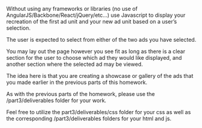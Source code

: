 Without using any frameworks or libraries (no use of AngularJS/Backbone/React/jQuery/etc…) use Javascript to display your recreation of the first ad unit and your new ad unit based on a user’s selection.

The user is expected to select from either of the two ads you have selected.  

You may lay out the page however you see fit as long as there is a clear section for the user to choose which ad they would like displayed, and another section where the selected ad may be viewed.

The idea here is that you are creating a showcase or gallery of the ads that you made earlier in the previous parts of this homework. 

As with the previous parts of the homework, please use the /part3/deliverables folder for your work.  

Feel free to utilize the part3/deliverables/css folder for your css as well as the corresponding /part3/deliverables folders for your html and js. 